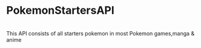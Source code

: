 # PokemonStartersAPI
<br>
This API consists of all starters pokemon in most Pokemon games,manga & anime
